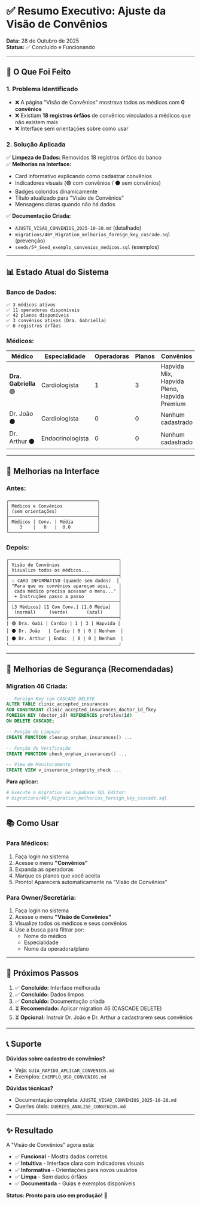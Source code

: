 # ✅ Resumo Executivo: Ajuste da Visão de Convênios

**Data:** 28 de Outubro de 2025  
**Status:** ✅ Concluído e Funcionando  

---

## 🎯 O Que Foi Feito

### **1. Problema Identificado**
- ❌ A página "Visão de Convênios" mostrava todos os médicos com **0 convênios**
- ❌ Existiam **18 registros órfãos** de convênios vinculados a médicos que não existem mais
- ❌ Interface sem orientações sobre como usar

### **2. Solução Aplicada**
✅ **Limpeza de Dados:** Removidos 18 registros órfãos do banco  
✅ **Melhorias na Interface:**  
   - Card informativo explicando como cadastrar convênios
   - Indicadores visuais (🟢 com convênios / ⚫ sem convênios)
   - Badges coloridos dinamicamente
   - Título atualizado para "Visão de Convênios"
   - Mensagens claras quando não há dados

✅ **Documentação Criada:**
   - `AJUSTE_VISAO_CONVENIOS_2025-10-28.md` (detalhado)
   - `migrations/46º_Migration_melhorias_foreign_key_cascade.sql` (prevenção)
   - `seeds/5º_Seed_exemplo_convenios_medicos.sql` (exemplos)

---

## 📊 Estado Atual do Sistema

### **Banco de Dados:**
```
✅ 3 médicos ativos
✅ 11 operadoras disponíveis
✅ 42 planos disponíveis
✅ 3 convênios ativos (Dra. Gabriella)
✅ 0 registros órfãos
```

### **Médicos:**
| Médico | Especialidade | Operadoras | Planos | Convênios |
|--------|--------------|------------|--------|-----------|
| **Dra. Gabriella** 🟢 | Cardiologista | 1 | 3 | Hapvida Mix, Hapvida Pleno, Hapvida Premium |
| Dr. João ⚫ | Cardiologista | 0 | 0 | Nenhum cadastrado |
| Dr. Arthur ⚫ | Endocrinologista | 0 | 0 | Nenhum cadastrado |

---

## 🎨 Melhorias na Interface

### **Antes:**
```
┌─────────────────────────────────┐
│ Médicos e Convênios             │
│ (sem orientações)               │
├─────────────────────────────────┤
│ Médicos | Conv. | Média         │
│    3    |   0   |  0.0          │
└─────────────────────────────────┘
```

### **Depois:**
```
┌─────────────────────────────────────────┐
│ Visão de Convênios                      │
│ Visualize todos os médicos...           │
├─────────────────────────────────────────┤
│ 💡 CARD INFORMATIVO (quando sem dados)  │
│ "Para que os convênios apareçam aqui,   │
│  cada médico precisa acessar o menu..." │
│  + Instruções passo a passo             │
├─────────────────────────────────────────┤
│ [3 Médicos] [1 Com Conv.] [1.0 Média]   │
│  (normal)     (verde)       (azul)      │
├─────────────────────────────────────────┤
│ 🟢 Dra. Gabi | Cardio | 1 | 3 | Hapvida │
│ ⚫ Dr. João   | Cardio | 0 | 0 | Nenhum  │
│ ⚫ Dr. Arthur | Endoc  | 0 | 0 | Nenhum  │
└─────────────────────────────────────────┘
```

---

## 🔐 Melhorias de Segurança (Recomendadas)

### **Migration 46 Criada:**
```sql
-- Foreign Key com CASCADE DELETE
ALTER TABLE clinic_accepted_insurances
ADD CONSTRAINT clinic_accepted_insurances_doctor_id_fkey
FOREIGN KEY (doctor_id) REFERENCES profiles(id)
ON DELETE CASCADE;

-- Função de Limpeza
CREATE FUNCTION cleanup_orphan_insurances() ...

-- Função de Verificação
CREATE FUNCTION check_orphan_insurances() ...

-- View de Monitoramento
CREATE VIEW v_insurance_integrity_check ...
```

**Para aplicar:**
```bash
# Execute a migration no Supabase SQL Editor:
# migrations/46º_Migration_melhorias_foreign_key_cascade.sql
```

---

## 📚 Como Usar

### **Para Médicos:**
1. Faça login no sistema
2. Acesse o menu **"Convênios"**
3. Expanda as operadoras
4. Marque os planos que você aceita
5. Pronto! Aparecerá automaticamente na "Visão de Convênios"

### **Para Owner/Secretária:**
1. Faça login no sistema
2. Acesse o menu **"Visão de Convênios"**
3. Visualize todos os médicos e seus convênios
4. Use a busca para filtrar por:
   - Nome do médico
   - Especialidade
   - Nome da operadora/plano

---

## 🎯 Próximos Passos

1. ✅ **Concluído:** Interface melhorada
2. ✅ **Concluído:** Dados limpos
3. ✅ **Concluído:** Documentação criada
4. ⏳ **Recomendado:** Aplicar migration 46 (CASCADE DELETE)
5. ⏳ **Opcional:** Instruir Dr. João e Dr. Arthur a cadastrarem seus convênios

---

## 📞 Suporte

**Dúvidas sobre cadastro de convênios?**
- Veja: `GUIA_RAPIDO_APLICAR_CONVENIOS.md`
- Exemplos: `EXEMPLO_USO_CONVENIOS.md`

**Dúvidas técnicas?**
- Documentação completa: `AJUSTE_VISAO_CONVENIOS_2025-10-28.md`
- Queries úteis: `QUERIES_ANALISE_CONVENIOS.md`

---

## ✨ Resultado

A "Visão de Convênios" agora está:
- ✅ **Funcional** - Mostra dados corretos
- ✅ **Intuitiva** - Interface clara com indicadores visuais
- ✅ **Informativa** - Orientações para novos usuários
- ✅ **Limpa** - Sem dados órfãos
- ✅ **Documentada** - Guias e exemplos disponíveis

**Status: Pronto para uso em produção! 🚀**

